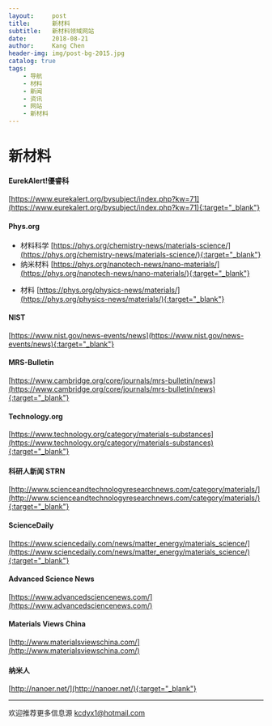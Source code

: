 ```yaml
---
layout:     post
title:      新材料
subtitle:   新材料领域网站
date:       2018-08-21
author:     Kang Chen
header-img: img/post-bg-2015.jpg
catalog: true
tags:
    - 导航
    - 材料
    - 新闻
    - 资讯
    - 网站
    - 新材料
---
```


# 新材料

#### EurekAlert!優睿科

[https://www.eurekalert.org/bysubject/index.php?kw=71](https://www.eurekalert.org/bysubject/index.php?kw=71){:target="_blank"}

#### Phys.org

- 材料科学 [https://phys.org/chemistry-news/materials-science/](https://phys.org/chemistry-news/materials-science/){:target="_blank"}
- 纳米材料 [https://phys.org/nanotech-news/nano-materials/](https://phys.org/nanotech-news/nano-materials/){:target="_blank"}
* 材料 [https://phys.org/physics-news/materials/](https://phys.org/physics-news/materials/){:target="_blank"}
  
#### NIST

[https://www.nist.gov/news-events/news](https://www.nist.gov/news-events/news){:target="_blank"}

#### MRS-Bulletin

[https://www.cambridge.org/core/journals/mrs-bulletin/news](https://www.cambridge.org/core/journals/mrs-bulletin/news){:target="_blank"}

#### Technology.org

[https://www.technology.org/category/materials-substances](https://www.technology.org/category/materials-substances){:target="_blank"}

#### 科研人新闻 STRN

[http://www.scienceandtechnologyresearchnews.com/category/materials/](http://www.scienceandtechnologyresearchnews.com/category/materials/){:target="_blank"}

#### ScienceDaily

 [https://www.sciencedaily.com/news/matter_energy/materials_science/](https://www.sciencedaily.com/news/matter_energy/materials_science/){:target="_blank"}

#### Advanced Science News

[https://www.advancedsciencenews.com/](https://www.advancedsciencenews.com/)

#### Materials Views China

[http://www.materialsviewschina.com/](http://www.materialsviewschina.com/)

#### 纳米人

[http://nanoer.net/](http://nanoer.net/){:target="_blank"}

------

欢迎推荐更多信息源 [kcdyx1@hotmail.com](mailto:kcdyx1@hotmail.com)